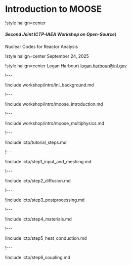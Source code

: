 # Introduction to MOOSE

!style halign=center
##### Second Joint ICTP-IAEA Workshop on Open-Source\\
Nuclear Codes for Reactor Analysis

!style halign=center
September 24, 2025

!style halign=center
Logan Harbour\\
logan.harbour@inl.gov

!---

!include workshop/intro/inl_background.md

!---

!include workshop/intro/moose_introduction.md

!---

!include workshop/intro/moose_multiphysics.md

!---

!include ictp/tutorial_steps.md

!---

!include ictp/step1_input_and_meshing.md

!---

!include ictp/step2_diffusion.md

!---

!include ictp/step3_postprocessing.md

!---

!include ictp/step4_materials.md

!---

!include ictp/step5_heat_conduction.md

!---

!include ictp/step6_coupling.md
